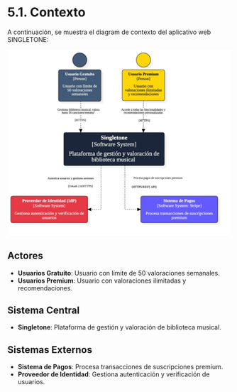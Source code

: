# 5.1. Contexto

A continuación, se muestra el diagram de contexto del aplicativo web SINGLETONE:

![Diagrama de contexto](ContextDiagram.jpg)

## Actores

- **Usuarios Gratuito**: Usuario con límite de 50 valoraciones semanales.
- **Usuarios Premium**: Usuario con valoraciones ilimitadas y recomendaciones.

## Sistema Central

- **Singletone**: Plataforma de gestión y valoración de biblioteca musical.

## Sistemas Externos

- **Sistema de Pagos**: Procesa transacciones de suscripciones premium.
- **Proveedor de Identidad**: Gestiona autenticación y verificación de usuarios.

